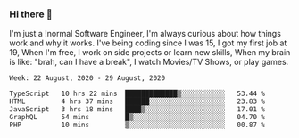 ### Hi there 👋

I'm just a !normal Software Engineer, I'm always curious about how things work and why it works. I've being coding since I was 15, I got my first job at 19, When I'm free, I work on side projects or learn new skills, When my brain is like: "brah, can I have a break", I watch Movies/TV Shows, or play games.

<!--START_SECTION:waka-->
```text
Week: 22 August, 2020 - 29 August, 2020

TypeScript   10 hrs 22 mins  █████████████▒░░░░░░░░░░░   53.44 % 
HTML         4 hrs 37 mins   ██████░░░░░░░░░░░░░░░░░░░   23.83 % 
JavaScript   3 hrs 18 mins   ████▒░░░░░░░░░░░░░░░░░░░░   17.01 % 
GraphQL      54 mins         █▒░░░░░░░░░░░░░░░░░░░░░░░   04.70 % 
PHP          10 mins         ▒░░░░░░░░░░░░░░░░░░░░░░░░   00.87 % 
```
<!--END_SECTION:waka-->

<!--
**Oudmane/Oudmane** is a ✨ _special_ ✨ repository because its `README.md` (this file) appears on your GitHub profile.

Here are some ideas to get you started:

- 🔭 I’m currently working on ...
- 🌱 I’m currently learning ...
- 👯 I’m looking to collaborate on ...
- 🤔 I’m looking for help with ...
- 💬 Ask me about ...
- 📫 How to reach me: ...
- 😄 Pronouns: ...
- ⚡ Fun fact: ...
-->
